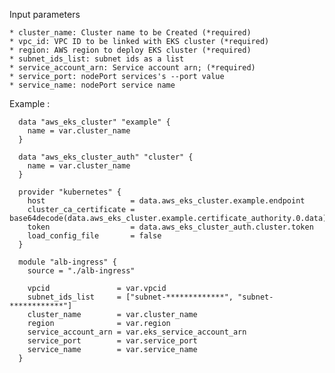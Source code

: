 Input parameters
    
  
    * cluster_name: Cluster name to be Created (*required)
    * vpc_id: VPC ID to be linked with EKS cluster (*required)
    * region: AWS region to deploy EKS cluster (*required)
    * subnet_ids_list: subnet ids as a list
    * service_account_arn: Service account arn; (*required) 
    * service_port: nodePort services's --port value
    * service_name: nodePort service name

   Example :

      data "aws_eks_cluster" "example" {
        name = var.cluster_name
      }

      data "aws_eks_cluster_auth" "cluster" {
        name = var.cluster_name
      }

      provider "kubernetes" {
        host                   = data.aws_eks_cluster.example.endpoint
        cluster_ca_certificate = base64decode(data.aws_eks_cluster.example.certificate_authority.0.data)
        token                  = data.aws_eks_cluster_auth.cluster.token
        load_config_file       = false
      }

      module "alb-ingress" {
        source = "./alb-ingress"

        vpcid               = var.vpcid
        subnet_ids_list     = ["subnet-*************", "subnet-************"]
        cluster_name        = var.cluster_name
        region              = var.region
        service_account_arn = var.eks_service_account_arn
        service_port        = var.service_port
        service_name        = var.service_name
      }

